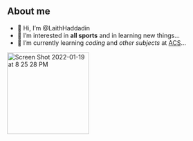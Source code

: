 ## About me
- 👋 Hi, I’m @LaithHaddadin
- 👀 I’m interested in __all sports__ and in learning new things...
- 🌱 I’m currently learning _coding_ and _other subjects_ at [ACS](https://www.acsamman.edu.jo/)...

<img width="189" alt="Screen Shot 2022-01-19 at 8 25 28 PM" src="https://user-images.githubusercontent.com/97945769/150192250-ba0dbdd2-9580-4b59-bf38-13ddab54c902.png">

<!---
LaithHaddadin/LaithHaddadin is a ✨ special ✨ repository because its `README.md` (this file) appears on your GitHub profile.
You can click the Preview link to take a look at your changes.
--->
